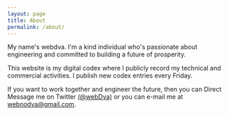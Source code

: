 ```yaml
---
layout: page
title: About
permalink: /about/
---
```


My name's webdva. I'm a kind individual who's passionate about engineering and committed to building a future of prosperity.

This website is my digital codex where I publicly record my technical and commercial activities. I publish new codex entries every Friday.

If you want to work together and engineer the future, then you can Direct Message me on Twitter [(@webDva)](https://www.twitter.com/webDva) or you can e-mail me at [webnodva@gmail.com](mailto:webNoDva@gmail.com).